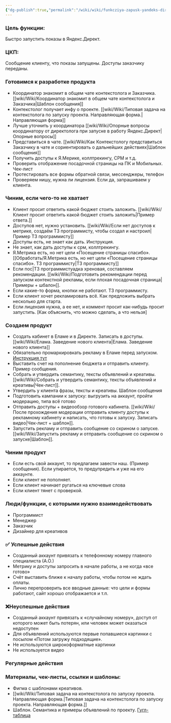 ```yaml
---
{"dg-publish":true,"permalink":"/wiki/wiki/funkcziya-zapusk-yandeks-direkt/"}
---
```


### Цель функции: 
Быстро запустить показы в Яндекс.Директ.

### ЦКП:
Сообщение клиенту, что показы запущены. Доступы заказчику переданы.

### Готовимся к разработке продукта
-  Координатор знакомит в общем чате контекстолога и Заказчика. [[wiki/Wiki/Координатор знакомит в общем чате контекстолога и Заказчика\|Шаблон сообщения]]
- Контекстолог получает инфу о проекте. [[wiki/Wiki/Типовая задача на контекстолога по запуску проекта. Направляющая форма.\|Направляющая форма]] 
- Лучше уточнить у координатора [[wiki/Wiki/Опорные вопросы координатору от директолога при запуске в работу Яндекс.Директ\|Опорные вопросы]]
- Представиться в чате.  [[wiki/Wiki/Как Контекстологу представиться Заказчику в чате и сориентировать о дальнейших действиях\|Шаблон сообщения]]
- Получить доступы к Я.Мерике, коллтрекингу, СРМ и т.д.
- Проверить отображение посадочной страницы на ПК и Мобильных. Чек-лист
- Протестировать все формы обратной связи, мессенджеры, телефон
- Проверяем нишу, нужна ли лицензия. Если да, запрашиваем у клиента.

### Чиним, если чего-то не хватает
- Клиент просит ответить какой бюджет стоить заложить. [[wiki/Wiki/Клиент просит ответить какой бюджет стоить заложить\|Пример ответа.]]
- Доступов нет, нужно установить. [[wiki/Wiki/Если нет доступов к метрике, создаём ТЗ программисту, чтобы создал и настроил\|Пример ТЗ программисту]]
- Доступы есть, не знает как дать. Инструкция.
- Не знает, как дать доступы к срм, коллтрекингу.
- Я.Метрика есть, но нет цели «Посещение страницы спасибо». [[Обработать/Я.Метрика есть, но нет цели «Посещение страницы спасибо». ТЗ программисту\|ТЗ программисту]]
- Если пос|ТЗ программистуадка хреновая, составляем рекомендации. [[wiki/Wiki/Подготовить рекомендации перед запуском контекстной рекламы, если плохая посадочная страница\|Примеры + шбалон]]. 
- Если какие-то форма, кнопки не работают. ТЗ программисту.
- Если клиент хочет рекламировать всё. Как предложить выбрать несколько для старта.
- Если лицензия нужна, а ее нет, и коммент просит как-нибудь просит запустить. [Как объяснить, что можно сделать, а что нельзя]

### Создаем продукт
- Создать кабинет в Еламе и в Директе. Записать в доступы. [[wiki/Wiki/Елама. Заведение нового клиента\|Елама. Заведение нового клиента]]
- Обязательно промаркировкать рекламу в Еламе перед запуском. [Инструкция тут](https://help.elama.ru/category/11216)
- Выставить счет на пополнение бюджета и отправить клиенту. Пример сообщения. 
- Собрать и утвердить семантику, тексты объявлений и креативы. [[wiki/Wiki/Собрать и утвердить семантику, тексты объявлений и креативы\|Чек-лист]]. 
- Утвердить у клиента фразы, тексты и креативы. Шаблон сообщения
- Подготовить кампании к запуску: выгрузить на аккаунт, пройти модерацию, типа всё готово
- Отправить доступы + видеообзор готового кабинета. [[wiki/Wiki/После прохождения модерации отправить клиенту доступы к рекламному кабинету и написать, что готовы к запуску. Записать видео\|Чек-лист + шаблон]]. 
- Запустить рекламу и отправить сообщение со скрином о запуске. [[wiki/Wiki/Запустить рекламу и отправить сообщение со скрином о запуске\|Шаблон]].

### Чиним продукт
- Если есть свой аккаунт, то предлагаем завести наш. (Пример сообщения). Если упирается, то предупредить и уже на его аккаунте.
- Если клиент не пополняет.
- Если клиент начинает ругаться на ключевые слова
- Если клиент тянет с проверкой. 

### Люди/функции, с которыми нужно взаимодействовать
- Программист
- Менеджер
- Заказчик
- Дизайнер для креативов

### ✅ Успешные действия
- Созданный аккаунт привязать к телефонному номеру главного специалиста (А.О.)
- Метрику и доступы запросить в начале работы, а не когда «все готово»
- Счёт выставить ближе к началу работы, чтобы потом не ждать оплаты.
- Лично перепроверить все вводные данные: что цели и формы работают, сайт хорошо отображается и т.п.

### ❌Неуспешные действия
- Созданный аккаунт привязать к «случайному номеру», доступ от которого может быть потерян, или человек может оказаться недоступен
-  Для объявлений используются первые попавшиеся картинки с посылом «Потом загружу подходящие».
-  Не используются широкоформатные картинки
-  Не используется видео
### Регулярные действия

### Материалы, чек-листы, ссылки и шаблоны:
- Фигма с шаблонами креативов. 
- [[wiki/Wiki/Типовая задача на контекстолога по запуску проекта. Направляющая форма.\|Типовая задача на контекстолога по запуску проекта. Направляющая форма.]]
- Шаблон. Семантика и примеры объявлений по проекту. [Гугл-таблица](https://docs.google.com/spreadsheets/d/1-h_14sKhMOz4qxJNgyWxlTbLIfUSolJdDF-rNQq3Lc8/edit#gid=324158413)